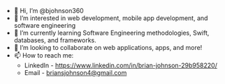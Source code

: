 - 👋 Hi, I’m @bjohnson360
- 👀 I’m interested in web development, mobile app development, and software engineering
- 🌱 I’m currently learning Software Engineering methodologies, Swift, databases, and frameworks.
- 💞️ I’m looking to collaborate on web applications, apps, and more!
- 📫 How to reach me:
  - LinkedIn - https://www.linkedin.com/in/brian-johnson-29b958220/
  - Email - briansjohnson4@gmail.com

<!---
bjohnson360/bjohnson360 is a ✨ special ✨ repository because its `README.md` (this file) appears on your GitHub profile.
You can click the Preview link to take a look at your changes.
--->
